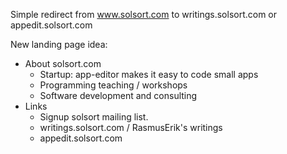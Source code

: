 Simple redirect from www.solsort.com to writings.solsort.com or appedit.solsort.com

New landing page idea:


- About solsort.com
    - Startup: app-editor makes it easy to code small apps
    - Programming teaching / workshops
    - Software development and consulting
- Links
    - Signup solsort mailing list.
    - writings.solsort.com / RasmusErik's writings
    - appedit.solsort.com 
